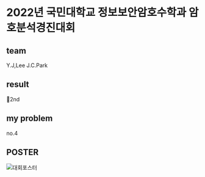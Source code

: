 # 2022년 국민대학교 정보보안암호수학과 암호분석경진대회
## team
Y.J,Lee
J.C.Park
## result
🥈2nd
## my problem
no.4
## POSTER
![대회포스터](https://github.com/realiron00/2022_kmu_C.A.C/blob/913779cddcd3246c6128c894da16d343607f6208/2022_%EA%B5%AD%EB%AF%BC%EB%8C%80%EC%A0%95%EC%95%94%EC%88%98_%EC%95%94%EB%B6%84%EA%B2%BD_%ED%8F%AC%EC%8A%A4%ED%84%B0%EC%B5%9C%EC%A2%85%EB%B3%B8.jpg)
